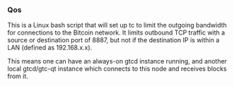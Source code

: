 ### Qos ###

This is a Linux bash script that will set up tc to limit the outgoing bandwidth for connections to the Bitcoin network. It limits outbound TCP traffic with a source or destination port of 8887, but not if the destination IP is within a LAN (defined as 192.168.x.x).

This means one can have an always-on gtcd instance running, and another local gtcd/gtc-qt instance which connects to this node and receives blocks from it.
